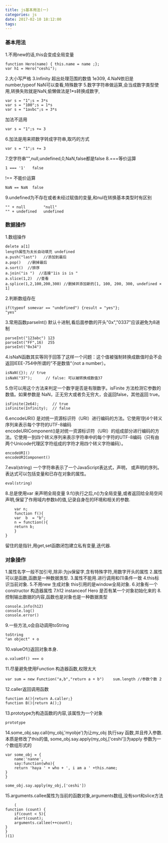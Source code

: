 ```yaml
---
title: js基本用法(一)
categories: js
date: 2017-02-10 18:12:00
tags:
---
```

### 基本用法
1.不用new的话,this会变成全局变量

	function Hero(name) { this.name = name ;};
	var h1 = Hero("ceshi");
2.大小写严格
3.Infinity 超出处理范围的数值 1e309,
4.NaN依旧是number,typeof NaN可以查看,特殊数字
5.数字字符串做运算,会当成数字类型使用,转换失败就是NaN,偷懒做法是1*s转换成数字,
	
	var s = "1";s = 3*s
	var s = "100";s = 1*s
	var s = "1avbc";s = 3*s
加法不适用
	
	var s = "1";s += 3	
6.加法是用来把数字转成字符串,取巧的方式

	var s = "1";s += 3	
7.空字符串"",null,undefined,0,NaN,false都是false
8.===等价运算

	1 === '1'	false
!== 不能价运算 	

	NaN == NaN  false
9.undefined为不存在或者未经过赋值的变量,和nul在转换基本类型时有区别
	
	"" + null        "null"
	"" + undefined   undefined
### 数据操作
1.数组操作

	delete a[1]	
	length属性为太长自动填充	undefined
	a.push("last")	 //添加到最后
  	a.pop()   //删掉最后
  	a.sort()  //排序
  	a.join("is ")  //连接"1is is is "
  	a.slice(1,2)  //查看
  	a.splice(1,2,100,200,300) //删掉并添加新的[1, 100, 200, 300, undefined × 1]
  	
2.判断数组存在

	if(typeof somevar == "undefined") {result = "yes"};
	"yes"	
3.常用函数parseInt() 默认十进制,看后面参数的开头"0x","0337"应该避免为8进制<!--并未在google浏览器下出现错误-->
	
	parseInt("123abc") 123
	parseInt("FF",16)  255
	parseInt("0x34")
4.isNaN函数其实等同于回答了这样一个问题：这个值被强制转换成数值时会不会返回IEEE-754​中所谓的”不是数值“（not a number）。

	isNaN({}); // true	
	isNaN("37");      // false: 可以被转换成数值37
5.你可以用这个方法来判定一个数字是否是有限数字。isFinite 方法检测它参数的数值。如果参数是 NaN，正无穷大或者负无穷大，会返回false，其他返回 true。

	isFinite(2e64);      // true
	isFinite(Infinity);  // false
6.encodeURI() 是对统一资源标识符（URI）进行编码的方法。它使用1到4个转义序列来表示每个字符的UTF-8编码	
encodeURIComponent()是对统一资源标识符（URI）的组成部分进行编码的方法。它使用一到四个转义序列来表示字符串中的每个字符的UTF-8编码（只有由两个Unicode代理区字符组成的字符才用四个转义字符编码）。
	
	encodeURI()
	encodeURIComponent()
7.eval(string) 一个字符串表示了一个JavaScript表达式，声明， 或声明的序列。表达式可以包括变量和已存在对象的属性。

	eval(string)
8.总是使用var 来声明全局变量
9.f()执行之后,n()为全局变量,或者返回给全局空间声明,保留了作用域内参数b的值,记录自身在的环境和相关的参数.

```
	var n;
	function f(){
	var  b  = "b";
	n = function(){
	return b;
	}
}
```
留住的是指针,用get,set函数闭包建立私有变量,迭代器.
### 对象操作
1.属性名字一般不加引号,除非:为js保留字,含有特殊字符,用数字开头的属性
2.属性可以是函数,函数是一种数据类型.
3.属性不能用.进行调用和(1)条件一致
4.this标识当前对象.
5.不用new 生成对象 this引用的是window全局对象.
6.对象有一个constructor 构造器属性
7.h12 instanceof Hero 是否有某一个对象初始化来的
8.控制输出数据的内容,函数也是对象也是一种数据类型

	console.info(h12)
	console.log() 
	console.error()
9.一些方法,o会自动调用toString
	
	toString
	"an object" + o	
10.valueOf()返回对象本身.

	o.valueOf() === o	
11.尽量避免使用Function 构造器函数,权限太大

	var sum = new Function("a,b","return a + b") 	sum.length //参数个数 2
12.caller返回调用函数

	function A(){return A.caller;}
	function B(){return A();}
13.prototype为构造函数的内容,该属性为一个对象

	prototype		
14.some_obj.say.call(my_obj,'myobje')为让my_obj 执行say 函数,并且传入参数.本质是修改了this的值,
some_obj.say.apply(my_obj,['ceshi'])为apply 参数为一个数组形式的
```
var some_obj = {
	name:'nanne',
	say:function(who){
	return 'haya ' + who + ', i am a ' +this.name;	
}
}

some_obj.say.apply(my_obj,['ceshi'])
```

15.arguments.callee属性为当前的函数对象,arguments数组,没有sort和slice方法

```
	(
function (count) {
	if(count < 5){
	alert(count);
	arguments.callee(++count);	
}
}
)(1)
```		